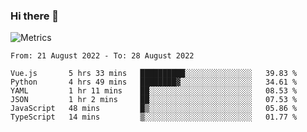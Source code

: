 ### Hi there 👋

![Metrics](https://github.com/radoapx/radoapx/blob/main/github-metrics.svg)

<!--START_SECTION:waka-->

```text
From: 21 August 2022 - To: 28 August 2022

Vue.js       5 hrs 33 mins   ██████████░░░░░░░░░░░░░░░   39.83 %
Python       4 hrs 49 mins   ████████▓░░░░░░░░░░░░░░░░   34.61 %
YAML         1 hr 11 mins    ██░░░░░░░░░░░░░░░░░░░░░░░   08.53 %
JSON         1 hr 2 mins     ██░░░░░░░░░░░░░░░░░░░░░░░   07.53 %
JavaScript   48 mins         █▒░░░░░░░░░░░░░░░░░░░░░░░   05.86 %
TypeScript   14 mins         ▒░░░░░░░░░░░░░░░░░░░░░░░░   01.77 %
```

<!--END_SECTION:waka-->

<!--
**radoapx/radoapx** is a ✨ _special_ ✨ repository because its `README.md` (this file) appears on your GitHub profile.

Here are some ideas to get you started:

- 🔭 I’m currently working on ...
- 🌱 I’m currently learning ...
- 👯 I’m looking to collaborate on ...
- 🤔 I’m looking for help with ...
- 💬 Ask me about ...
- 📫 How to reach me: ...
- 😄 Pronouns: ...
- ⚡ Fun fact: ...
-->
